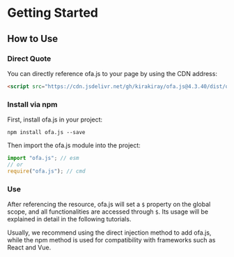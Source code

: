 # Getting Started
## How to Use
### Direct Quote

You can directly reference ofa.js to your page by using the CDN address: 

```html
<script src="https://cdn.jsdelivr.net/gh/kirakiray/ofa.js@4.3.40/dist/ofa.js"></script>
```

### Install via npm

First, install ofa.js in your project: 

```shell
npm install ofa.js --save
```

Then import the ofa.js module into the project:

```javascript
import "ofa.js"; // esm
// or
require("ofa.js"); // cmd
```

### Use

After referencing the resource, ofa.js will set a `$` property on the global scope, and all functionalities are accessed through `$`. Its usage will be explained in detail in the following tutorials.

Usually, we recommend using the direct injection method to add ofa.js, while the npm method is used for compatibility with frameworks such as React and Vue.